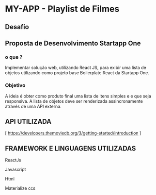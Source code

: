 # MY-APP - Playlist de Filmes 



## Desafio
## Proposta de Desenvolvimento Startapp One


### o que ?
Implementar solução web, utilizando React JS, para exibir uma lista de objetos
utilizando como projeto base Boilerplate React da Startapp One.


### Objetivo
A ideia é obter como produto final uma lista de itens simples e e que seja
responsiva. A lista de objetos deve ser renderizada assincronamente através de
uma API externa.

## API UTILIZADA

[ https://developers.themoviedb.org/3/getting-started/introduction ]


## FRAMEWORK E LINGUAGENS UTILIZADAS
ReactJs

Javascript

Html

Materialize ccs


